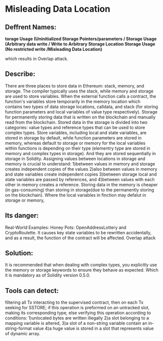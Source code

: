 # Misleading Data Location

## Deffrent Names:

**torage Usage (Uninitialized Storage Pointers/parameters / Storage Usage (Arbitrary data write / Write to Arbitrary Storage Location Storage Usage (No restricted write /Misleading Data Location)**

which results in Overlap attack.

## Describe:
 There are three places to store data in Ethereum: stack, memory, and storage. 
 The compiler typically uses the stack, while memory and storage are used to store variables.
  When the external function calls a contract, the function's variables store temporarily in the memory location which contains two types of 
  data storage locations, calldata, and stack (for storing function parameters and local variables of value type respectively). Storage for 
  permanently storing data that is written on the blockchain and manually read from the blockchain.
   Stored data in the storage is divided into two categories: value types 
   and reference types that can be used to store complex types. Store variables, including local and state variables, are stored in storage 
   by default, while function parameters are stored in memory, whereas default to storage or memory for the local variables within functions 
   is depending on their type (elementry type are stored in memory and complex types in storage). And they are stored sequentially in storage in Solidity.
     Assigning values between locations in storage and memory is crucial to understand:
      1)between values in memory and storage creates independent copies of the values
       2)also between values in memory and state variables create independent copies
       3)between storage local and state variables are passed by references, and
        4)between values with each other in memory creates a reference. Storing data in the memory is cheaper (in gas-consuming) than storing in storage(due to the permanently storing on the blockchain). 
        Where the local variables in finction may defalut in storage or memory,

## Its danger:
 Real-World Examples: Honey Pots: OpenAddressLottery and CryptoRoulette. It causes key state variables to be rewritten accidentally, and as a result, the function of the contract will be affected.  Overlap attack

## Solution: 
It is recommended that when dealing with complex types, you explicitly use the memory or storage keywords to ensure they behave as expected. Which it is mandatory as of Solidity version 0.5.0.

## Tools can detect: 
filtering all Tx interacting to the supervised contract, then on each Tx seeking for SSTORE; if this operation is preformed on an untracked slot, 
making its corresponding type, else verifying this operation according to conditions: 
1)unlocated bytes are written illegally
 2)a slot belonging to a mapping variable is altered, 
3)a slot of a non-string variable contain an in-string-format value
 4)a huge value is stored in a slot that represents value of dynamic array.
